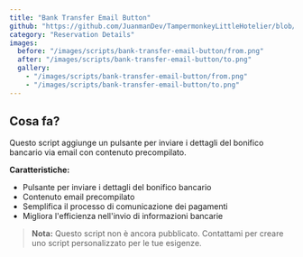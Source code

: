 ```yaml
---
title: "Bank Transfer Email Button"
github: "https://github.com/JuanmanDev/TampermonkeyLittleHotelier/blob/main/frontdesk/reservationDetails/showExtraButtonEmailBank.user.js"
category: "Reservation Details"
images:
  before: "/images/scripts/bank-transfer-email-button/from.png"
  after: "/images/scripts/bank-transfer-email-button/to.png"
  gallery:
    - "/images/scripts/bank-transfer-email-button/from.png"
    - "/images/scripts/bank-transfer-email-button/to.png"
---
```


## Cosa fa?

Questo script aggiunge un pulsante per inviare i dettagli del bonifico bancario via email con contenuto precompilato.

**Caratteristiche:**
- Pulsante per inviare i dettagli del bonifico bancario
- Contenuto email precompilato
- Semplifica il processo di comunicazione dei pagamenti
- Migliora l'efficienza nell'invio di informazioni bancarie

> **Nota:** Questo script non è ancora pubblicato. Contattami per creare uno script personalizzato per le tue esigenze.
